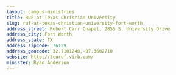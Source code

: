 ```yaml
---
layout: campus-ministries
title: RUF at Texas Christian University
slug: ruf-at-texas-christian-university-fort-worth
address_street: Robert Carr Chapel, 2855 S. University Drive
address_city: Fort Worth
address_state: TX
address_zipcode: 76129
address_geocode: 32.7101240,-97.3602710
website: http://tcuruf.virb.com/
minister: Ryan Anderson
---
```



